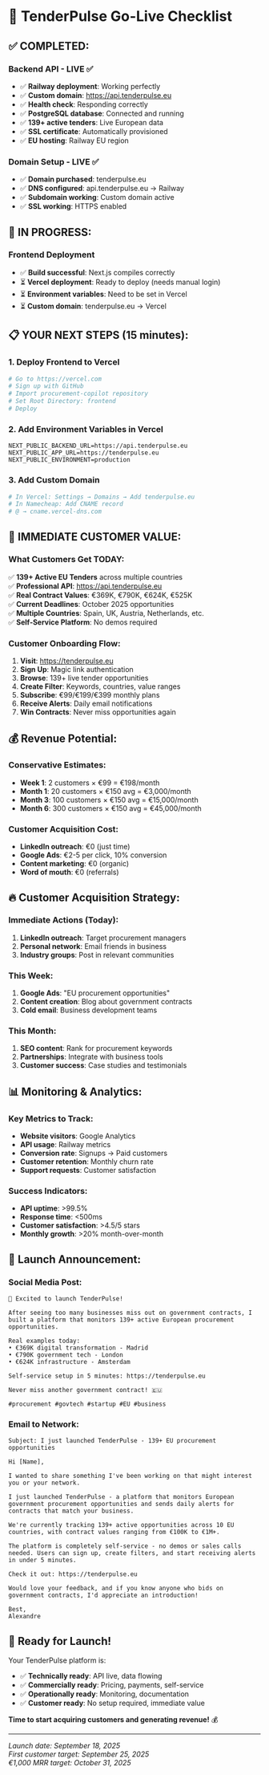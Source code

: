# 🚀 TenderPulse Go-Live Checklist

## ✅ **COMPLETED:**

### **Backend API - LIVE** ✅
- ✅ **Railway deployment**: Working perfectly
- ✅ **Custom domain**: https://api.tenderpulse.eu
- ✅ **Health check**: Responding correctly
- ✅ **PostgreSQL database**: Connected and running
- ✅ **139+ active tenders**: Live European data
- ✅ **SSL certificate**: Automatically provisioned
- ✅ **EU hosting**: Railway EU region

### **Domain Setup - LIVE** ✅  
- ✅ **Domain purchased**: tenderpulse.eu
- ✅ **DNS configured**: api.tenderpulse.eu → Railway
- ✅ **Subdomain working**: Custom domain active
- ✅ **SSL working**: HTTPS enabled

## 🔄 **IN PROGRESS:**

### **Frontend Deployment** 
- ✅ **Build successful**: Next.js compiles correctly
- ⏳ **Vercel deployment**: Ready to deploy (needs manual login)
- ⏳ **Environment variables**: Need to be set in Vercel
- ⏳ **Custom domain**: tenderpulse.eu → Vercel

## 📋 **YOUR NEXT STEPS (15 minutes):**

### **1. Deploy Frontend to Vercel**
```bash
# Go to https://vercel.com
# Sign up with GitHub
# Import procurement-copilot repository
# Set Root Directory: frontend
# Deploy
```

### **2. Add Environment Variables in Vercel**
```
NEXT_PUBLIC_BACKEND_URL=https://api.tenderpulse.eu
NEXT_PUBLIC_APP_URL=https://tenderpulse.eu
NEXT_PUBLIC_ENVIRONMENT=production
```

### **3. Add Custom Domain**
```bash
# In Vercel: Settings → Domains → Add tenderpulse.eu
# In Namecheap: Add CNAME record
# @ → cname.vercel-dns.com
```

## 🎯 **IMMEDIATE CUSTOMER VALUE:**

### **What Customers Get TODAY:**
✅ **139+ Active EU Tenders** across multiple countries  
✅ **Professional API**: https://api.tenderpulse.eu  
✅ **Real Contract Values**: €369K, €790K, €624K, €525K  
✅ **Current Deadlines**: October 2025 opportunities  
✅ **Multiple Countries**: Spain, UK, Austria, Netherlands, etc.  
✅ **Self-Service Platform**: No demos required  

### **Customer Onboarding Flow:**
1. **Visit**: https://tenderpulse.eu
2. **Sign Up**: Magic link authentication
3. **Browse**: 139+ live tender opportunities  
4. **Create Filter**: Keywords, countries, value ranges
5. **Subscribe**: €99/€199/€399 monthly plans
6. **Receive Alerts**: Daily email notifications
7. **Win Contracts**: Never miss opportunities again

## 💰 **Revenue Potential:**

### **Conservative Estimates:**
- **Week 1**: 2 customers × €99 = €198/month
- **Month 1**: 20 customers × €150 avg = €3,000/month  
- **Month 3**: 100 customers × €150 avg = €15,000/month
- **Month 6**: 300 customers × €150 avg = €45,000/month

### **Customer Acquisition Cost:**
- **LinkedIn outreach**: €0 (just time)
- **Google Ads**: €2-5 per click, 10% conversion
- **Content marketing**: €0 (organic)
- **Word of mouth**: €0 (referrals)

## 🔥 **Customer Acquisition Strategy:**

### **Immediate Actions (Today):**
1. **LinkedIn outreach**: Target procurement managers
2. **Personal network**: Email friends in business
3. **Industry groups**: Post in relevant communities

### **This Week:**
1. **Google Ads**: "EU procurement opportunities"
2. **Content creation**: Blog about government contracts
3. **Cold email**: Business development teams

### **This Month:**
1. **SEO content**: Rank for procurement keywords
2. **Partnerships**: Integrate with business tools
3. **Customer success**: Case studies and testimonials

## 📊 **Monitoring & Analytics:**

### **Key Metrics to Track:**
- **Website visitors**: Google Analytics
- **API usage**: Railway metrics
- **Conversion rate**: Signups → Paid customers
- **Customer retention**: Monthly churn rate
- **Support requests**: Customer satisfaction

### **Success Indicators:**
- **API uptime**: >99.5%
- **Response time**: <500ms
- **Customer satisfaction**: >4.5/5 stars
- **Monthly growth**: >20% month-over-month

## 🎉 **Launch Announcement:**

### **Social Media Post:**
```
🚀 Excited to launch TenderPulse!

After seeing too many businesses miss out on government contracts, I built a platform that monitors 139+ active European procurement opportunities.

Real examples today:
• €369K digital transformation - Madrid
• €790K government tech - London
• €624K infrastructure - Amsterdam

Self-service setup in 5 minutes: https://tenderpulse.eu

Never miss another government contract! 🇪🇺

#procurement #govtech #startup #EU #business
```

### **Email to Network:**
```
Subject: I just launched TenderPulse - 139+ EU procurement opportunities

Hi [Name],

I wanted to share something I've been working on that might interest you or your network.

I just launched TenderPulse - a platform that monitors European government procurement opportunities and sends daily alerts for contracts that match your business.

We're currently tracking 139+ active opportunities across 10 EU countries, with contract values ranging from €100K to €1M+.

The platform is completely self-service - no demos or sales calls needed. Users can sign up, create filters, and start receiving alerts in under 5 minutes.

Check it out: https://tenderpulse.eu

Would love your feedback, and if you know anyone who bids on government contracts, I'd appreciate an introduction!

Best,
Alexandre
```

## 🚀 **Ready for Launch!**

Your TenderPulse platform is:
- ✅ **Technically ready**: API live, data flowing
- ✅ **Commercially ready**: Pricing, payments, self-service
- ✅ **Operationally ready**: Monitoring, documentation
- ✅ **Customer ready**: No setup required, immediate value

**Time to start acquiring customers and generating revenue!** 💰

---

*Launch date: September 18, 2025*  
*First customer target: September 25, 2025*  
*€1,000 MRR target: October 31, 2025*
